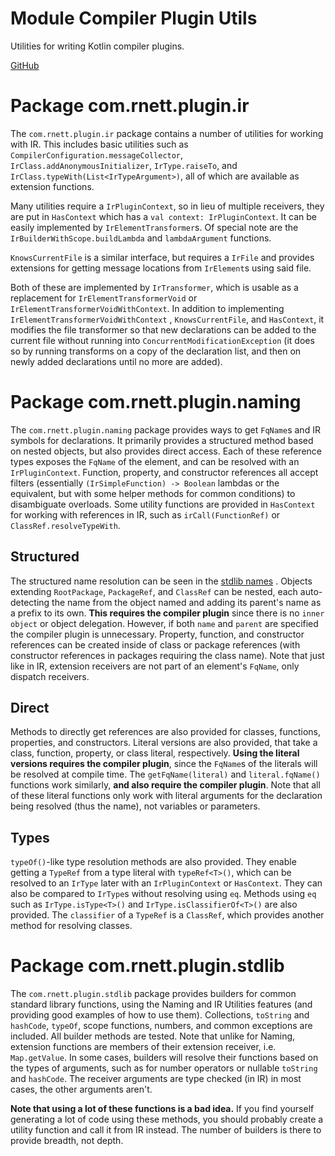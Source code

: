 # Module Compiler Plugin Utils

Utilities for writing Kotlin compiler plugins.

[GitHub](https://github.com/rnett/compiler-plugin-utils)

# Package com.rnett.plugin.ir

The `com.rnett.plugin.ir` package contains a number of utilities for working with IR. This includes basic utilities such
as `CompilerConfiguration.messageCollector`, `IrClass.addAnonymousInitializer`, `IrType.raiseTo`,
and `IrClass.typeWith(List<IrTypeArgument>)`, all of which are available as extension functions.

Many utilities require a `IrPluginContext`, so in lieu of multiple receivers, they are put in `HasContext` which has
a `val context: IrPluginContext`. It can be easily implemented by `IrElementTransformer`s. Of special note are
the `IrBuilderWithScope.buildLambda` and `lambdaArgument` functions.

`KnowsCurrentFile` is a similar interface, but requires a `IrFile` and provides extensions for getting message locations
from `IrElement`s using said file.

Both of these are implemented by `IrTransformer`, which is usable as a replacement for `IrElementTransformerVoid`
or `IrElementTransformerVoidWithContext`. In addition to implementing `IrElementTransformerVoidWithContext`
, `KnowsCurrentFile`, and `HasContext`, it modifies the file transformer so that new declarations can be added to the
current file without running into `ConcurrentModificationException` (it does so by running transforms on a copy of the
declaration list, and then on newly added declarations until no more are added).

# Package com.rnett.plugin.naming

The `com.rnett.plugin.naming` package provides ways to get `FqName`s and IR symbols for declarations. It primarily
provides a structured method based on nested objects, but also provides direct access. Each of these reference types
exposes the `FqName` of the element, and can be resolved with an `IrPluginContext`. Function, property, and constructor
references all accept filters (essentially `(IrSimpleFunction) -> Boolean` lambdas or the equivalent, but with some
helper methods for common conditions) to disambiguate overloads. Some utility functions are provided in `HasContext` for
working with references in IR, such as `irCall(FunctionRef)` or `ClassRef.resolveTypeWith`.

## Structured

The structured name resolution can be seen in
the [stdlib names](https://github.com/rnett/compiler-plugin-utils/tree/main/src/main/kotlin/com/rnett/plugin/stdlib/Names.kt)
. Objects extending `RootPackage`, `PackageRef`, and `ClassRef` can be nested, each auto-detecting the name from the
object named and adding its parent's name as a prefix to its own.  **This requires the compiler plugin** since there is
no `inner object` or object delegation. However, if both `name`
and `parent` are specified the compiler plugin is unnecessary. Property, function, and constructor references can be
created inside of class or package references (with constructor references in packages requiring the class name). Note
that just like in IR, extension receivers are not part of an element's `FqName`, only dispatch receivers.

## Direct

Methods to directly get references are also provided for classes, functions, properties, and constructors. Literal
versions are also provided, that take a class, function, property, or class literal, respectively.  **Using the literal
versions requires the compiler plugin**, since the `FqName`s of the literals will be resolved at compile time.
The `getFqName(literal)` and `literal.fqName()` functions work similarly, **and also require the compiler plugin**. Note
that all of these literal functions only work with literal arguments for the declaration being resolved (thus the name),
not variables or parameters.

## Types

`typeOf()`-like type resolution methods are also provided. They enable getting a `TypeRef` from a type literal
with `typeRef<T>()`, which can be resolved to an `IrType` later with an `IrPluginContext` or `HasContext`. They can also
be compared to `IrType`s without resolving using `eq`. Methods using `eq` such as `IrType.isType<T>()`
and `IrType.isClassifierOf<T>()` are also provided. The `classifier` of a `TypeRef` is a `ClassRef`, which provides
another method for resolving classes.

# Package com.rnett.plugin.stdlib

The `com.rnett.plugin.stdlib` package provides builders for common standard library functions, using the Naming and IR
Utilities features (and providing good examples of how to use them). Collections, `toString` and `hashCode`, `typeOf`,
scope functions, numbers, and common exceptions are included. All builder methods are tested. Note that unlike for
Naming, extension functions are members of their extension receiver, i.e. `Map.getValue`. In some cases, builders will
resolve their functions based on the types of arguments, such as for number operators or nullable `toString`
and `hashCode`. The receiver arguments are type checked (in IR) in most cases, the other arguments aren't.

**Note that using a lot of these functions is a bad idea.**  If you find yourself generating a lot of code using these
methods, you should probably create a utility function and call it from IR instead. The number of builders is there to
provide breadth, not depth.

